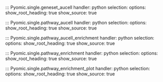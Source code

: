 
::: Pyomic.single.geneset_aucell
    handler: python
    selection:
        options:
        show_root_heading: true
        show_source: true


::: Pyomic.single.pathway_aucell
    handler: python
    selection:
        options:
        show_root_heading: true
        show_source: true


::: Pyomic.single.pathway_aucell_enrichment
    handler: python
    selection:
        options:
        show_root_heading: true
        show_source: true

::: Pyomic.single.pathway_enrichment
    handler: python
    selection:
        options:
        show_root_heading: true
        show_source: true

::: Pyomic.single.pathway_enrichment_plot
    handler: python
    selection:
        options:
        show_root_heading: true
        show_source: true